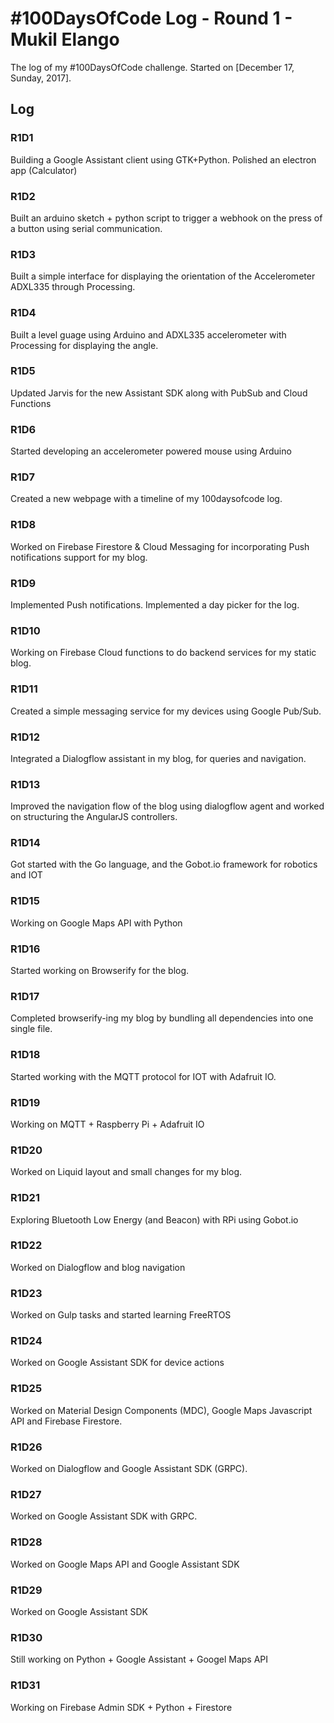 # #100DaysOfCode Log - Round 1 - Mukil Elango

The log of my #100DaysOfCode challenge. Started on [December 17, Sunday, 2017].

## Log

### R1D1 
Building a Google Assistant client using GTK+Python. Polished an electron app (Calculator)

### R1D2
Built an arduino sketch + python script to trigger a webhook on the press of a button using serial communication.

### R1D3
Built a simple interface for displaying the orientation of the Accelerometer ADXL335 through Processing.

### R1D4
Built a level guage using Arduino and ADXL335 accelerometer with Processing for displaying the angle.

### R1D5
Updated Jarvis for the new Assistant SDK along with PubSub and Cloud Functions

### R1D6
Started developing an accelerometer powered mouse using Arduino

### R1D7
Created a new webpage with a timeline of my 100daysofcode log.

### R1D8
Worked on Firebase Firestore & Cloud Messaging for incorporating Push notifications support for my blog.

### R1D9
Implemented Push notifications. Implemented a day picker for the log.

### R1D10
Working on Firebase Cloud functions to do backend services for my static blog.

### R1D11
Created a simple messaging service for my devices using Google Pub/Sub.

### R1D12
Integrated a Dialogflow assistant in my blog, for queries and navigation.

### R1D13
Improved the navigation flow of the blog using dialogflow agent and worked on structuring the AngularJS controllers.

### R1D14
Got started with the Go language, and the Gobot.io framework for robotics and IOT

### R1D15
Working on Google Maps API with Python

### R1D16
Started working on Browserify for the blog.

### R1D17
Completed browserify-ing my blog by bundling all dependencies into one single file.

### R1D18
Started working with the MQTT protocol for IOT with Adafruit IO.

### R1D19
Working on MQTT + Raspberry Pi + Adafruit IO

### R1D20
Worked on Liquid layout and small changes for my blog.

### R1D21
Exploring Bluetooth Low Energy (and Beacon) with RPi using Gobot.io

### R1D22
Worked on Dialogflow and blog navigation

### R1D23
Worked on Gulp tasks and started learning FreeRTOS

### R1D24
Worked on Google Assistant SDK for device actions

### R1D25
Worked on Material Design Components (MDC), Google Maps Javascript API and Firebase Firestore.

### R1D26
Worked on Dialogflow and Google Assistant SDK (GRPC).

### R1D27
Worked on Google Assistant SDK with GRPC.

### R1D28
Worked on Google Maps API and Google Assistant SDK

### R1D29
Worked on Google Assistant SDK

### R1D30
Still working on Python + Google Assistant + Googel Maps API

### R1D31
Working on Firebase Admin SDK + Python + Firestore
